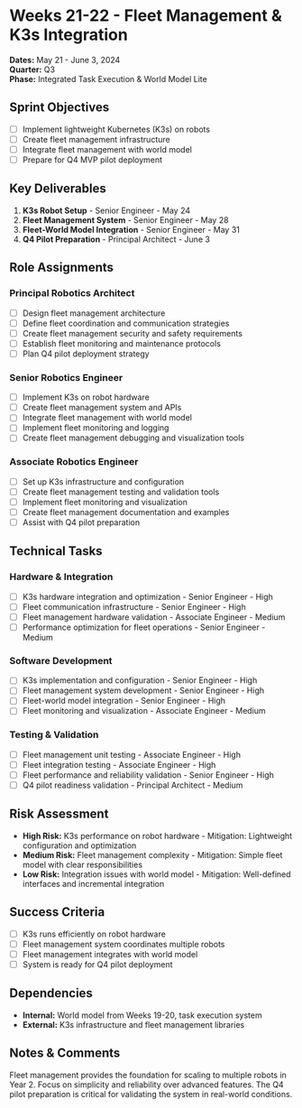 # Weeks 21-22 - Fleet Management & K3s Integration
**Dates:** May 21 - June 3, 2024  
**Quarter:** Q3  
**Phase:** Integrated Task Execution & World Model Lite

## Sprint Objectives
- [ ] Implement lightweight Kubernetes (K3s) on robots
- [ ] Create fleet management infrastructure
- [ ] Integrate fleet management with world model
- [ ] Prepare for Q4 MVP pilot deployment

## Key Deliverables
1. **K3s Robot Setup** - Senior Engineer - May 24
2. **Fleet Management System** - Senior Engineer - May 28
3. **Fleet-World Model Integration** - Senior Engineer - May 31
4. **Q4 Pilot Preparation** - Principal Architect - June 3

## Role Assignments

### Principal Robotics Architect
- [ ] Design fleet management architecture
- [ ] Define fleet coordination and communication strategies
- [ ] Create fleet management security and safety requirements
- [ ] Establish fleet monitoring and maintenance protocols
- [ ] Plan Q4 pilot deployment strategy

### Senior Robotics Engineer
- [ ] Implement K3s on robot hardware
- [ ] Create fleet management system and APIs
- [ ] Integrate fleet management with world model
- [ ] Implement fleet monitoring and logging
- [ ] Create fleet management debugging and visualization tools

### Associate Robotics Engineer
- [ ] Set up K3s infrastructure and configuration
- [ ] Create fleet management testing and validation tools
- [ ] Implement fleet monitoring and visualization
- [ ] Create fleet management documentation and examples
- [ ] Assist with Q4 pilot preparation

## Technical Tasks

### Hardware & Integration
- [ ] K3s hardware integration and optimization - Senior Engineer - High
- [ ] Fleet communication infrastructure - Senior Engineer - High
- [ ] Fleet management hardware validation - Associate Engineer - Medium
- [ ] Performance optimization for fleet operations - Senior Engineer - Medium

### Software Development
- [ ] K3s implementation and configuration - Senior Engineer - High
- [ ] Fleet management system development - Senior Engineer - High
- [ ] Fleet-world model integration - Senior Engineer - High
- [ ] Fleet monitoring and visualization - Associate Engineer - Medium

### Testing & Validation
- [ ] Fleet management unit testing - Associate Engineer - High
- [ ] Fleet integration testing - Associate Engineer - High
- [ ] Fleet performance and reliability validation - Senior Engineer - High
- [ ] Q4 pilot readiness validation - Principal Architect - Medium

## Risk Assessment
- **High Risk:** K3s performance on robot hardware - Mitigation: Lightweight configuration and optimization
- **Medium Risk:** Fleet management complexity - Mitigation: Simple fleet model with clear responsibilities
- **Low Risk:** Integration issues with world model - Mitigation: Well-defined interfaces and incremental integration

## Success Criteria
- [ ] K3s runs efficiently on robot hardware
- [ ] Fleet management system coordinates multiple robots
- [ ] Fleet management integrates with world model
- [ ] System is ready for Q4 pilot deployment

## Dependencies
- **Internal:** World model from Weeks 19-20, task execution system
- **External:** K3s infrastructure and fleet management libraries

## Notes & Comments
Fleet management provides the foundation for scaling to multiple robots in Year 2. Focus on simplicity and reliability over advanced features. The Q4 pilot preparation is critical for validating the system in real-world conditions.
